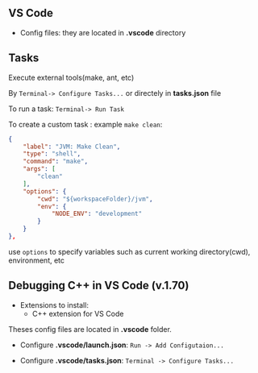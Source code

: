 ## VS Code
- Config files:
  they are located in **.vscode** directory

## Tasks
Execute external tools(make, ant, etc)

By `Terminal-> Configure Tasks...` or directely in **tasks.json** file

To run a task: `Terminal-> Run Task`

To create a custom task : example `make clean`: 
```json
{
    "label": "JVM: Make Clean",
    "type": "shell",
    "command": "make",
    "args": [
        "clean"
    ],
    "options": {
        "cwd": "${workspaceFolder}/jvm",
        "env": {
            "NODE_ENV": "development"
        }
    }
},
```
use `options` to specify variables such as current working directory(cwd), environment, etc



## Debugging C++ in VS Code (v.1.70)
- Extensions to install: 
  - C++ extension for VS Code

Theses config files are located in **.vscode** folder.

- Configure **.vscode/launch.json**: `Run -> Add Configutaion...`

- Configure **.vscode/tasks.json**: `Terminal -> Configure Tasks...`